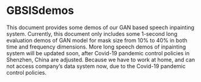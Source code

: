 # GBSISdemos
This document provides some demos of our GAN based speech inpainting system. Currently, this document only includes some 1-second long evaluation demos of GAN model for mask size from 10% to 40% in both time and frequency dimensions. More long speech demos of inpainting system will be updated soon, after Covid-19 pandemic control policies in Shenzhen, China  are adjusted. Because we have to work at home, and can not access company’s data system now, due to the Covid-19 pandemic control policies.

